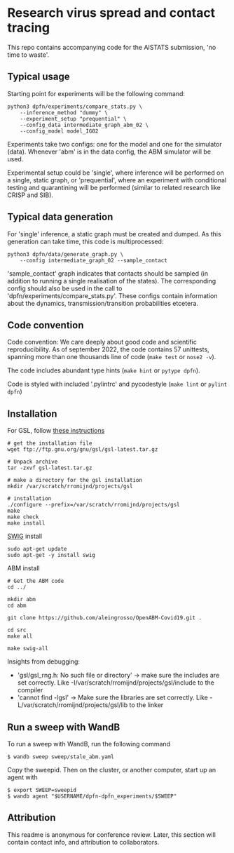 # Research virus spread and contact tracing

This repo contains accompanying code for the AISTATS submission, 'no time to waste'.

## Typical usage

Starting point for experiments will be the following command:

```
python3 dpfn/experiments/compare_stats.py \
    --inference_method "dummy" \
    --experiment_setup "prequential" \
    --config_data intermediate_graph_abm_02 \
    --config_model model_IG02
```

Experiments take two configs: one for the model and one for the simulator (data).
Whenever 'abm' is in the data config, the ABM simulator will be used.

Experimental setup could be 'single', where inference will be performed on a single, static graph, or 'prequential',
where an experiment with conditional testing and quarantining will be performed (similar to related research like CRISP and SIB).

## Typical data generation
For 'single' inference, a static graph must be created and dumped. As this generation can take time, this code is
multiprocessed:

```
python3 dpfn/data/generate_graph.py \
    --config intermediate_graph_02 --sample_contact
```

'sample_contact' graph indicates that contacts should be sampled (in addition to running a single realisation of the states).
The corresponding config should also be used in the call to 'dpfn/experiments/compare_stats.py'. These configs contain
information about the dynamics, transmission/transition probabilities etcetera.

## Code convention

Code convention: We care deeply about good code and scientific reproducibility. As of september 2022, the code contains
57 unittests, spanning more than one thousands line of code (`make test` or `nose2 -v`).

The code includes abundant type hints (`make hint` or `pytype dpfn`).

Code is styled with included '.pylintrc' and pycodestyle (`make lint` or `pylint dpfn`)

## Installation

For GSL, follow [these instructions](https://coral.ise.lehigh.edu/jild13/2016/07/11/hello/)

```
# get the installation file
wget ftp://ftp.gnu.org/gnu/gsl/gsl-latest.tar.gz

# Unpack archive
tar -zxvf gsl-latest.tar.gz

# make a directory for the gsl installation
mkdir /var/scratch/rromijnd/projects/gsl

# installation
./configure --prefix=/var/scratch/rromijnd/projects/gsl
make
make check
make install
```

[SWIG](https://www.swig.org/) install
```
sudo apt-get update
sudo apt-get -y install swig
```

ABM install
```
# Get the ABM code
cd ../

mkdir abm
cd abm

git clone https://github.com/aleingrosso/OpenABM-Covid19.git .

cd src
make all

make swig-all
```

Insights from debugging:
  * 'gsl/gsl_rng.h: No such file or directory' -> make sure the includes are set correctly. Like -I/var/scratch/rromijnd/projects/gsl/include to the compiler
  * 'cannot find -lgsl' -> Make sure the libraries are set correctly. Like -L/var/scratch/rromijnd/projects/gsl/lib to the linker

## Run a sweep with WandB
To run a sweep with WandB, run the following command

`$ wandb sweep sweep/stale_abm.yaml`

Copy the sweepid. Then on the cluster, or another computer, start up an agent with

```
$ export SWEEP=sweepid
$ wandb agent "$USERNAME/dpfn-dpfn_experiments/$SWEEP"
```

## Attribution

This readme is anonymous for conference review. Later, this section will contain contact info, and attribution to collaborators.